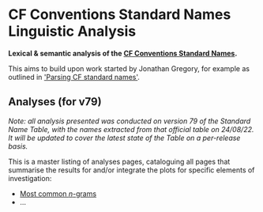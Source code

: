 # CF Conventions Standard Names Linguistic Analysis

**Lexical & semantic analysis of the
[CF Conventions Standard Names](https://cfconventions.org/standard-names.html).**

This aims to build upon work started by Jonathan Gregory, for example as
outlined in ['Parsing CF standard names'](http://www.met.reading.ac.uk/~jonathan/CF_metadata/14.1/).

## Analyses (for v79)

*Note: all analysis presented was conducted on version 79 of the Standard Name
Table, with the names extracted from that official table on 24/08/22. It will
be updated to cover the latest state of the Table on a per-release
basis.*

This is a master listing of analyses pages, cataloguing all pages that
summarise the results for and/or integrate the plots for specific elements
of investigation:

* [Most common *n*-grams](summaries/most-common-ngrams.md)
* ...
